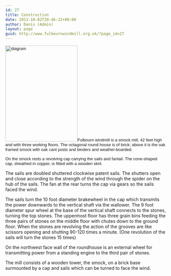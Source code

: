 ```yaml
---
id: 27
title: Construction
date: 2013-10-02T20:46:22+00:00
author: Denis (Admin)
layout: page
guid: http://www.fulbournwindmill.org.uk/?page_id=27
---
```

<span style="font-family: Arial, Helvetica, sans-serif; font-size: small;"><a href="http://www.fulbournwindmill.org.uk/wp-content/uploads/2013/10/diagram.jpg"><img class="alignright size-medium wp-image-38" alt="diagram" src="http://www.fulbournwindmill.org.uk/wp-content/uploads/2013/10/diagram-226x300.jpg" width="226" height="300" srcset="http://www.fulbournwindmill.org.uk/wp-content/uploads/2013/10/diagram-226x300.jpg 226w, http://www.fulbournwindmill.org.uk/wp-content/uploads/2013/10/diagram.jpg 381w" sizes="(max-width: 226px) 100vw, 226px" /></a>Fulbourn windmill is a smock mill, 42 feet high and with three working floors. The octagonal round house is of brick; above it is the oak framed smock with oak cant posts and binders and weather-boarded.</span>

<span style="font-family: Arial, Helvetica, sans-serif; font-size: small;">On the smock rests a revolving cap carrying the sails and fantail. The cone-shaped cap, sheathed in copper, is fitted with a wooden skirt.</span>

The sails are doubled shuttered clockwise patent sails. The shutters open and close according to the strength of the wind through the spider on the hub of the sails. The fan at the rear turns the cap via gears so the sails faced the wind.

The sails turn the 10 foot diameter brakewheel in the cap which transmits the power downwards to the vertical shaft via the wallower. The 9 foot diameter spur wheel at the base of the vertical shaft connects to the stones, turning the top stones. The uppermost floor has three grain bins feeding the three pairs of stones on the middle floor with chutes down to the ground floor. When the stones are revolving the action of the grooves are like scissors opening and shutting 90-120 times a minute. (One revolution of the sails will turn the stones 15 times)

On the northwest face wall of the roundhouse is an external wheel for transmitting power from a standing engine to the third pair of stones.

The mill consists of a wooden tower, the smock, on a brick base surmounted by a cap and sails which can be turned to face the wind.